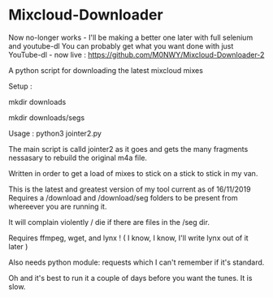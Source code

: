 # Mixcloud-Downloader

Now no-longer works - I'll be making a better one later with full selenium and youtube-dl
You can probably get what you want done with just YouTube-dl - now live : https://github.com/M0NWY/Mixcloud-Downloader-2

A python script for downloading the latest mixcloud mixes

Setup : 

mkdir downloads
        
mkdir downloads/segs

Usage : python3 jointer2.py

The main script is calld jointer2 as it goes and gets the many fragments nessasary to rebuild the original m4a file.

Written in order to get a load of mixes to stick on a stick to stick in my van.

This is the latest and greatest version of my tool current as of 16/11/2019
Requires a /download and /download/seg folders to be present from whereever you are running it.

It will complain violently / die if there are files in the /seg dir.

Requires ffmpeg, wget, and lynx ! ( I know, I know, I'll write lynx out of it later )

Also needs python module: requests which I can't remember if it's standard.

Oh and it's best to run it a couple of days before you want the tunes. It is slow. 
